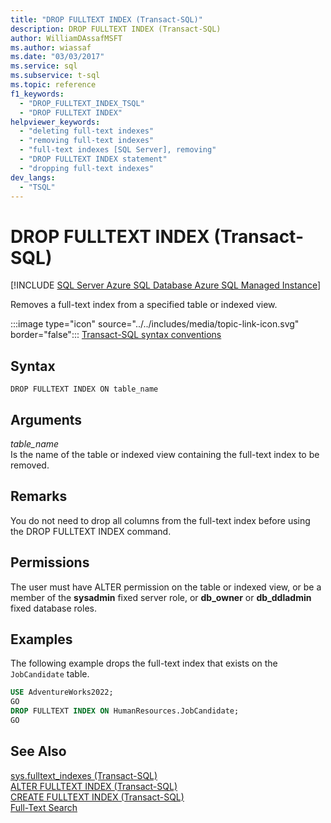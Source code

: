 ```yaml
---
title: "DROP FULLTEXT INDEX (Transact-SQL)"
description: DROP FULLTEXT INDEX (Transact-SQL)
author: WilliamDAssafMSFT
ms.author: wiassaf
ms.date: "03/03/2017"
ms.service: sql
ms.subservice: t-sql
ms.topic: reference
f1_keywords:
  - "DROP_FULLTEXT_INDEX_TSQL"
  - "DROP FULLTEXT INDEX"
helpviewer_keywords:
  - "deleting full-text indexes"
  - "removing full-text indexes"
  - "full-text indexes [SQL Server], removing"
  - "DROP FULLTEXT INDEX statement"
  - "dropping full-text indexes"
dev_langs:
  - "TSQL"
---
```

# DROP FULLTEXT INDEX (Transact-SQL)
[!INCLUDE [SQL Server Azure SQL Database Azure SQL Managed Instance](../../includes/applies-to-version/sql-asdb-asdbmi.md)]

  Removes a full-text index from a specified table or indexed view.  
  
 :::image type="icon" source="../../includes/media/topic-link-icon.svg" border="false"::: [Transact-SQL syntax conventions](../../t-sql/language-elements/transact-sql-syntax-conventions-transact-sql.md)  
  
## Syntax  
  
```syntaxsql
DROP FULLTEXT INDEX ON table_name  
```  
  
## Arguments
 *table_name*  
 Is the name of the table or indexed view containing the full-text index to be removed.  
  
## Remarks  
 You do not need to drop all columns from the full-text index before using the DROP FULLTEXT INDEX command.  
  
## Permissions  
 The user must have ALTER permission on the table or indexed view, or be a member of the **sysadmin** fixed server role, or **db_owner** or **db_ddladmin** fixed database roles.  
  
## Examples  
 The following example drops the full-text index that exists on the `JobCandidate` table.  
  
```sql  
USE AdventureWorks2022;  
GO  
DROP FULLTEXT INDEX ON HumanResources.JobCandidate;  
GO  
```  
  
## See Also  
 [sys.fulltext_indexes &#40;Transact-SQL&#41;](../../relational-databases/system-catalog-views/sys-fulltext-indexes-transact-sql.md)   
 [ALTER FULLTEXT INDEX &#40;Transact-SQL&#41;](../../t-sql/statements/alter-fulltext-index-transact-sql.md)   
 [CREATE FULLTEXT INDEX &#40;Transact-SQL&#41;](../../t-sql/statements/create-fulltext-index-transact-sql.md)   
 [Full-Text Search](../../relational-databases/search/full-text-search.md)  
  
  
